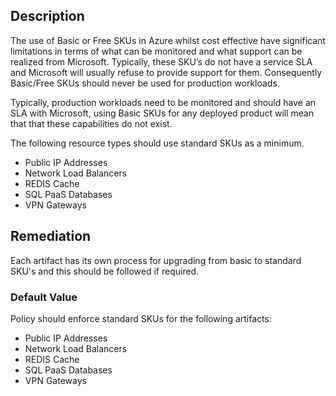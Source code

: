 ## Description

The use of Basic or Free SKUs in Azure whilst cost effective have significant limitations in terms of what can be monitored and what support can be realized from Microsoft. Typically, these SKU’s do not have a service SLA and Microsoft will usually refuse to provide support for them. Consequently Basic/Free SKUs should never be used for production workloads.

Typically, production workloads need to be monitored and should have an SLA with Microsoft, using Basic SKUs for any deployed product will mean that that these capabilities do not exist.

The following resource types should use standard SKUs as a minimum.
- Public IP Addresses
- Network Load Balancers
- REDIS Cache
- SQL PaaS Databases
- VPN Gateways

## Remediation

Each artifact has its own process for upgrading from basic to standard SKU's and this should be followed if required.

### Default Value

Policy should enforce standard SKUs for the following artifacts:
- Public IP Addresses
- Network Load Balancers
- REDIS Cache
- SQL PaaS Databases
- VPN Gateways

